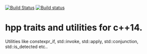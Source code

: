 [![Build Status](https://travis-ci.org/volcoma/hpp.svg?branch=master)](https://travis-ci.org/volcoma/hpp)
[![Build status](https://ci.appveyor.com/api/projects/status/xq0vl62u2i324os6?svg=true)](https://ci.appveyor.com/project/volcoma/hpp)

# hpp traits and utilities for c++14.
Utilities like constexpr_if, std::invoke, std::apply, std::conjunction, std::is_detected etc..
